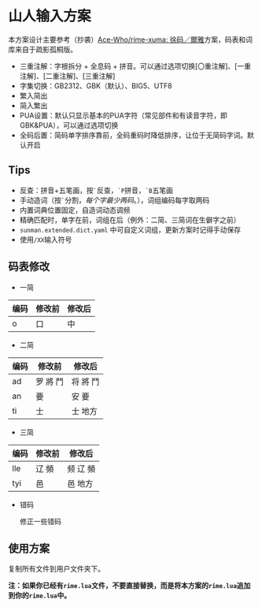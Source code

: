 # 山人输入方案

本方案设计主要参考（抄袭）[Ace-Who/rime-xuma: 徐码／爾雅](https://github.com/Ace-Who/rime-xuma)方案，码表和词库来自于疏影孤桐版。

- 三重注解：字根拆分 + 全息码 + 拼音。可以通过选项切换\[〇重注解\]、\[一重注解\]、\[二重注解\]、\[三重注解\]
- 字集切换：GB2312、GBK（默认）、BIG5、UTF8
- 繁入简出
- 简入繁出
- PUA设置：默认只显示基本的PUA字符（常见部件和有读音字符，即GBK&PUA），可以通过选项切换
- 全码后置：简码单字排序靠前，全码重码时降低排序，让位于无简码字词。默认开启

## Tips

- 反查：拼音+五笔画，按`` ` ``反查，`` `P ``拼音，`` `B ``五笔画
- 手动造词（按`` ` ``分割，*每个字最少两码*。），词组编码每字取两码
- 内置词典位置固定，自造词动态调频
- 精确匹配时，单字在前，词组在后（例外：二简、三简词在生僻字之前）
- `sunman.extended.dict.yaml` 中可自定义词组，更新方案时记得手动保存
- 使用`/XX`输入符号

## 码表修改

- 一简

| 编码 | 修改前 | 修改后 |
| ---- | ------ | ------ |
| o    | 口     | 中     |

- 二简

| 编码 | 修改前   | 修改后   |
| ---- | -------- | -------- |
| ad   | 罗 將 鬥 | 将 將 鬥 |
| an   | 要       | 安 要    |
| ti   | 士       | 士 地方  |

- 三简

| 编码 | 修改前 | 修改后   |
| ---- | ------ | -------- |
| lle  | 辽 頻  | 频 辽 頻 |
| tyi  | 邑     | 邑 地方  |

- 错码

  修正一些错码

## 使用方案

复制所有文件到用户文件夹下。

**注：如果你已经有`rime.lua`文件，不要直接替换，而是将本方案的`rime.lua`追加到你的`rime.lua`中。**

